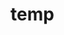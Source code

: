 # temp























































































































































